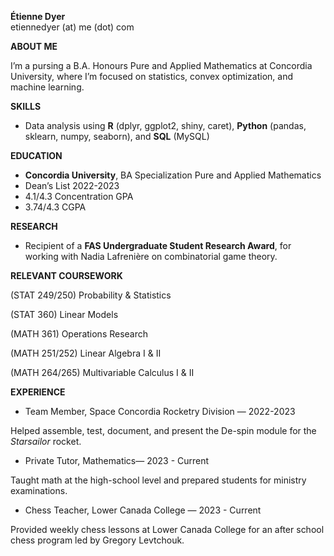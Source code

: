 **Étienne Dyer** \
etiennedyer (at) me (dot) com

**ABOUT ME**

I’m a pursing a B.A. Honours Pure and Applied Mathematics at Concordia University, where I’m focused on statistics, convex optimization, and machine learning.

**SKILLS**

- Data analysis using **R** (dplyr, ggplot2, shiny, caret), **Python** (pandas, sklearn, numpy, seaborn), and **SQL** (MySQL)

**EDUCATION**

- **Concordia University**, BA Specialization Pure and Applied Mathematics
- Dean’s List 2022-2023
- 4.1/4.3 Concentration GPA
- 3.74/4.3 CGPA

**RESEARCH**

- Recipient of a **FAS Undergraduate Student Research Award**, for working with Nadia Lafrenière on combinatorial game theory.

**RELEVANT COURSEWORK**

(STAT 249/250) Probability & Statistics

(STAT 360) Linear Models

(MATH 361) Operations Research

(MATH 251/252) Linear Algebra I & II

(MATH 264/265) Multivariable Calculus I & II

**EXPERIENCE**

- Team Member, Space Concordia Rocketry Division — 2022-2023

Helped assemble, test, document, and present the De-spin module for the _Starsailor_ rocket.

- Private Tutor, Mathematics— 2023 - Current

Taught math at the high-school level and prepared students for ministry examinations.

- Chess Teacher, Lower Canada College — 2023 - Current

Provided weekly chess lessons at Lower Canada College for an after school chess program led by Gregory Levtchouk.
